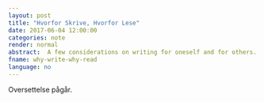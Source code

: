 ```yaml
---
layout: post
title: "Hvorfor Skrive, Hvorfor Lese"
date: 2017-06-04 12:00:00
categories: note 
render: normal
abstract:  A few considerations on writing for oneself and for others.
fname: why-write-why-read
language: no
---
```

Oversettelse pågår. 

